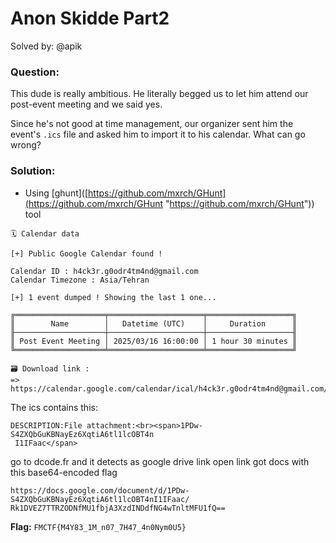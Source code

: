 # Anon Skidde Part2
Solved by: @apik

### Question:
This dude is really ambitious. He literally begged us to let him attend our post-event meeting and we said yes.

Since he's not good at time management, our organizer sent him the event's `.ics` file and asked him to import it to his calendar. What can go wrong?

### Solution:
- Using [ghunt]([https://github.com/mxrch/GHunt](https://github.com/mxrch/GHunt "https://github.com/mxrch/GHunt")) tool 

```
🗓 Calendar data

[+] Public Google Calendar found !

Calendar ID : h4ck3r.g0odr4tm4nd@gmail.com
Calendar Timezone : Asia/Tehran

[+] 1 event dumped ! Showing the last 1 one...

╔════════════════════╤═════════════════════╤═══════════════════╗
║        Name        │   Datetime (UTC)    │     Duration      ║
╟────────────────────┼─────────────────────┼───────────────────╢
║ Post Event Meeting │ 2025/03/16 16:00:00 │ 1 hour 30 minutes ║
╚════════════════════╧═════════════════════╧═══════════════════╝

🗃 Download link :
=> https://calendar.google.com/calendar/ical/h4ck3r.g0odr4tm4nd@gmail.com/public/basic.ics
```

The ics contains this:
```
DESCRIPTION:File attachment:<br><span>1PDw-S4ZXQbGuKBNayEz6XqtiA6tl1lcOBT4n
 I1IFaac</span>
```

go to dcode.fr and it detects as google drive link open link got docs with this base64-encoded flag

```
https://docs.google.com/document/d/1PDw-S4ZXQbGuKBNayEz6XqtiA6tl1lcOBT4nI1IFaac/
Rk1DVEZ7TTRZODNfMU1fbjA3XzdINDdfNG4wTnltMFU1fQ==
```

**Flag:** `FMCTF{M4Y83_1M_n07_7H47_4n0Nym0U5}`

